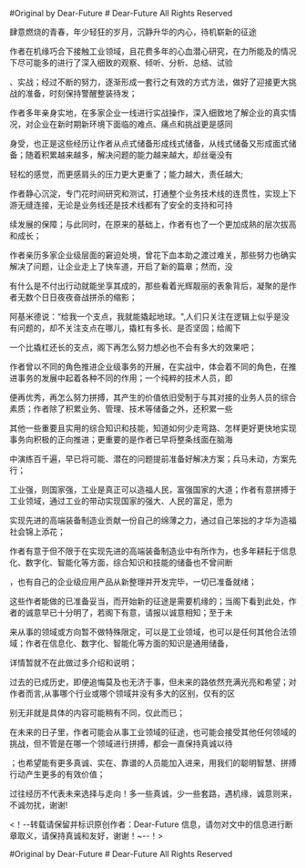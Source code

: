 #Original by Dear-Future # Dear-Future All Rights Reserved

肆意燃烧的青春，年少轻狂的岁月，沉静升华的内心，待机崭新的征途


作者在机缘巧合下接触工业领域，且花费多年的心血潜心研究，在力所能及的情况下尽可能多的进行了深入细致的观察、倾听、分析、总结、试验

、实战；经过不断的努力，逐渐形成一套行之有效的方式方法，做好了迎接更大挑战的准备，时刻保持警醒整装待发；

作者多年亲身实地，在多家企业一线进行实战操作，深入细致地了解企业的真实情况，对企业在新时期新环境下面临的难点、痛点和挑战更是感同

身受，也正是这些经历让作者从点式储备形成线式储备，从线式储备又形成面式储备；随着积累越来越多，解决问题的能力越来越大，却丝毫没有

轻松的感觉，而更感肩头的压力更大更重了；能力越大，责任越大;

作者静心沉淀，专门花时间研究和测试，打通整个业务技术线的连贯性，实现上下游无缝连接，无论是业务线还是技术线都有了安全的支持和可持

续发展的保障；与此同时，在原来的基础上，作者有也了一个更加成熟的层次拔高和成长；

作者亲历多家企业级层面的窘迫处境，曾花下血本助之渡过难关，那些努力也确实解决了问题，让企业走上了快车道，开启了新的篇章；然而，没

有什么是不付出行动就能坐享其成的，那些看着光辉靓丽的表象背后，凝聚的是作者无数个日日夜夜奋战拼杀的缩影；

阿基米德说：“给我一个支点，我就能撬起地球。",人们只关注在逻辑上似乎是没有问题的，却不关注支点在哪儿，撬杠有多长、是否坚固；给阁下

一个比撬杠还长的支点，阁下再怎么努力想必也不会有多大的效果吧；

作者曾以不同的角色推进企业级事务的开展，在实战中，体会着不同的角色，在推进事务的发展中起着各种不同的作用；一个纯粹的技术人员，即

便再优秀，再怎么努力拼搏，其产生的价值依旧受制于与其对接的业务人员的综合素质；作者除了积累业务、管理、技术等储备之外，还积累一些

其他一些重要且实用的综合知识和技能，知道如何少走弯路、怎样更好更快地实现事务向积极的正向推进；更重要的是作者已早将整条线面在脑海

中演练百千遍，早已将可能、潜在的问题提前准备好解决方案；兵马未动，方案先行；

工业强，则国家强，工业是真正可以造福人民，富强国家的大道；作者有意拼搏于工业领域，通过工业的带动实现国家的强大、人民的富足，愿为

实现先进的高端装备制造业贡献一份自己的绵薄之力，通过自己笨拙的才华为造福社会锦上添花；

作者有意于但不限于在实现先进的高端装备制造业中有所作为，也多年耕耘于信息化、数字化、智能化等方面，综合知识和技能的储备也不曾间断

，也有自己的企业级应用产品从新整理并开发完毕，一切已准备就绪；

这些作者能做的已准备妥当，而开始新的征途是需要机缘的；当阁下看到此处，作者的诚意早已十分明了，若阁下有意，请报以诚意相知；至于未

来从事的领域或方向暂不做特殊限定，可以是工业领域，也可以是任何其他合法领域；作者在信息化、数字化、智能化等方面的知识是通用储备，

详情暂就不在此做过多介绍和说明；

过去的已成历史，即便追悔莫及也无济于事，但未来的路依然充满光亮和希望；对作者而言,从事哪个行业或哪个领域并没有多大的区别，仅有的区

别无非就是具体的内容可能稍有不同，仅此而已；

在未来的日子里，作者可能会从事工业领域的征途，也可能会接受其他任何领域的挑战，但不管是在哪一个领域进行拼搏，都会一直保持真诚以待

；也希望能有更多真诚、实在、靠谱的人员能加入进来，用我们的聪明智慧、拼搏行动产生更多的有效价值；

过往经历不代表未来选择与走向！多一些真诚，少一些套路，遇机缘，诚意则来，不诚勿扰，谢谢!

<！--转载请保留并标识原创作者：Dear-Future 信息，请勿对文中的信息进行断章取义，请保持真诚和友好，谢谢！~--！>

#Original by Dear-Future # Dear-Future All Rights Reserved
